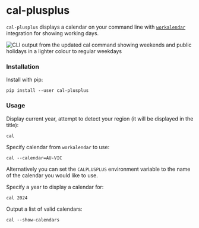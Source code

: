 # cal-plusplus

`cal-plusplus` displays a calendar on your command line with [`workalendar`][workalendar] integration for showing working days.

![CLI output from the updated cal command showing weekends and public holidays in a lighter colour to regular weekdays](example.png)

### Installation

Install with pip:

```
pip install --user cal-plusplus
```


### Usage

Display current year, attempt to detect your region (it will be displayed in the title):

```
cal
```

Specify calendar from `workalendar` to use:

```
cal --calendar=AU-VIC
```

Alternatively you can set the `CALPLUSPLUS` environment variable to the name of the calendar you would like to use.

Specify a year to display a calendar for:

```
cal 2024
```

Output a list of valid calendars:

```
cal --show-calendars
```


  [workalendar]: https://github.com/workalendar/workalendar
